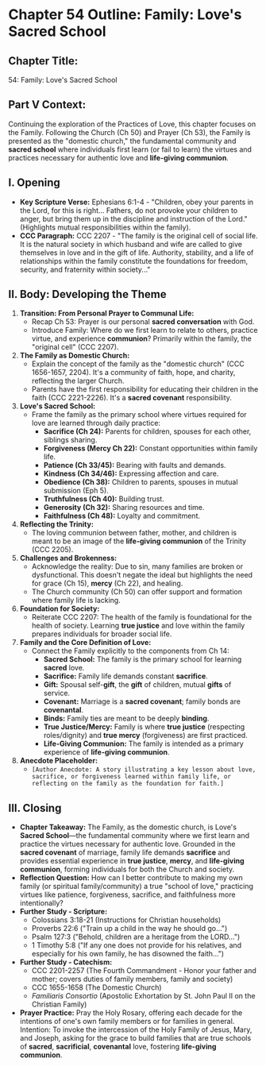 # Chapter 54 Outline: Family: Love's Sacred School

## Chapter Title:
54: Family: Love's Sacred School

## Part V Context:
Continuing the exploration of the Practices of Love, this chapter focuses on the Family. Following the Church (Ch 50) and Prayer (Ch 53), the Family is presented as the "domestic church," the fundamental community and **sacred school** where individuals first learn (or fail to learn) the virtues and practices necessary for authentic love and **life-giving communion**.

## I. Opening

*   **Key Scripture Verse:** Ephesians 6:1-4 - "Children, obey your parents in the Lord, for this is right... Fathers, do not provoke your children to anger, but bring them up in the discipline and instruction of the Lord." (Highlights mutual responsibilities within the family).
*   **CCC Paragraph:** CCC 2207 - "The family is the original cell of social life. It is the natural society in which husband and wife are called to give themselves in love and in the gift of life. Authority, stability, and a life of relationships within the family constitute the foundations for freedom, security, and fraternity within society..."

## II. Body: Developing the Theme

1.  **Transition: From Personal Prayer to Communal Life:**
    *   Recap Ch 53: Prayer is our personal **sacred conversation** with God.
    *   Introduce Family: Where do we first learn to relate to others, practice virtue, and experience **communion**? Primarily within the family, the "original cell" (CCC 2207).
2.  **The Family as Domestic Church:**
    *   Explain the concept of the family as the "domestic church" (CCC 1656-1657, 2204). It's a community of faith, hope, and charity, reflecting the larger Church.
    *   Parents have the first responsibility for educating their children in the faith (CCC 2221-2226). It's a **sacred covenant** responsibility.
3.  **Love's Sacred School:**
    *   Frame the family as the primary school where virtues required for love are learned through daily practice:
        *   **Sacrifice (Ch 24):** Parents for children, spouses for each other, siblings sharing.
        *   **Forgiveness (Mercy Ch 22):** Constant opportunities within family life.
        *   **Patience (Ch 33/45):** Bearing with faults and demands.
        *   **Kindness (Ch 34/46):** Expressing affection and care.
        *   **Obedience (Ch 38):** Children to parents, spouses in mutual submission (Eph 5).
        *   **Truthfulness (Ch 40):** Building trust.
        *   **Generosity (Ch 32):** Sharing resources and time.
        *   **Faithfulness (Ch 48):** Loyalty and commitment.
4.  **Reflecting the Trinity:**
    *   The loving communion between father, mother, and children is meant to be an image of the **life-giving communion** of the Trinity (CCC 2205).
5.  **Challenges and Brokenness:**
    *   Acknowledge the reality: Due to sin, many families are broken or dysfunctional. This doesn't negate the ideal but highlights the need for grace (Ch 15), **mercy** (Ch 22), and healing.
    *   The Church community (Ch 50) can offer support and formation where family life is lacking.
6.  **Foundation for Society:**
    *   Reiterate CCC 2207: The health of the family is foundational for the health of society. Learning **true justice** and love within the family prepares individuals for broader social life.
7.  **Family and the Core Definition of Love:**
    *   Connect the Family explicitly to the components from Ch 14:
        *   **Sacred School:** The family is the primary school for learning **sacred** love.
        *   **Sacrifice:** Family life demands constant **sacrifice**.
        *   **Gift:** Spousal self-**gift**, the **gift** of children, mutual **gifts** of service.
        *   **Covenant:** Marriage is a **sacred covenant**; family bonds are **covenantal**.
        *   **Binds:** Family ties are meant to be deeply **binding**.
        *   **True Justice/Mercy:** Family is where **true justice** (respecting roles/dignity) and **true mercy** (forgiveness) are first practiced.
        *   **Life-Giving Communion:** The family is intended as a primary experience of **life-giving communion**.
8.  **Anecdote Placeholder:**
    *   `[Author Anecdote: A story illustrating a key lesson about love, sacrifice, or forgiveness learned within family life, or reflecting on the family as the foundation for faith.]`

## III. Closing

*   **Chapter Takeaway:** The Family, as the domestic church, is Love's **Sacred School**—the fundamental community where we first learn and practice the virtues necessary for authentic love. Grounded in the **sacred covenant** of marriage, family life demands **sacrifice** and provides essential experience in **true justice**, **mercy**, and **life-giving communion**, forming individuals for both the Church and society.
*   **Reflection Question:** How can I better contribute to making my own family (or spiritual family/community) a true "school of love," practicing virtues like patience, forgiveness, sacrifice, and faithfulness more intentionally?
*   **Further Study - Scripture:**
    *   Colossians 3:18-21 (Instructions for Christian households)
    *   Proverbs 22:6 ("Train up a child in the way he should go...")
    *   Psalm 127:3 ("Behold, children are a heritage from the LORD...")
    *   1 Timothy 5:8 ("If any one does not provide for his relatives, and especially for his own family, he has disowned the faith...")
*   **Further Study - Catechism:**
    *   CCC 2201-2257 (The Fourth Commandment - Honor your father and mother; covers duties of family members, family and society)
    *   CCC 1655-1658 (The Domestic Church)
    *   *Familiaris Consortio* (Apostolic Exhortation by St. John Paul II on the Christian Family)
*   **Prayer Practice:** Pray the Holy Rosary, offering each decade for the intentions of one's own family members or for families in general. Intention: To invoke the intercession of the Holy Family of Jesus, Mary, and Joseph, asking for the grace to build families that are true schools of **sacred**, **sacrificial**, **covenantal** love, fostering **life-giving communion**.
